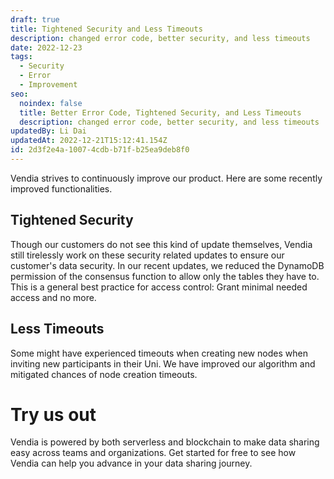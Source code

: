 ```yaml
---
draft: true
title: Tightened Security and Less Timeouts
description: changed error code, better security, and less timeouts
date: 2022-12-23
tags:
  - Security
  - Error
  - Improvement
seo:
  noindex: false
  title: Better Error Code, Tightened Security, and Less Timeouts
  description: changed error code, better security, and less timeouts
updatedBy: Li Dai
updatedAt: 2022-12-21T15:12:41.154Z
id: 2d3f2e4a-1007-4cdb-b71f-b25ea9deb8f0
---
```


Vendia strives to continuously improve our product. Here are some recently improved functionalities.

## Tightened Security

Though our customers do not see this kind of update themselves, Vendia still tirelessly work on these security related updates to ensure our customer's data security.
In our recent updates, we reduced the DynamoDB permission of the consensus function to allow only the tables they have to. This is a general best practice for access control: Grant minimal needed access and no more.

## Less Timeouts
Some might have experienced timeouts when creating new nodes when inviting new participants in their Uni. We have improved our algorithm and mitigated chances of node creation timeouts.

# Try us out

Vendia is powered by both serverless and blockchain to make data sharing easy across teams and organizations. Get started for free to see how Vendia can help you advance in your data sharing journey.